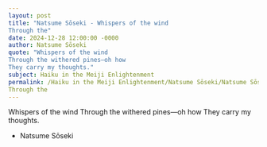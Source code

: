 ```yaml
---
layout: post
title: "Natsume Sōseki - Whispers of the wind
Through the"
date: 2024-12-28 12:00:00 -0000
author: Natsume Sōseki
quote: "Whispers of the wind
Through the withered pines—oh how
They carry my thoughts."
subject: Haiku in the Meiji Enlightenment
permalink: /Haiku in the Meiji Enlightenment/Natsume Sōseki/Natsume Sōseki - Whispers of the wind
Through the
---
```


Whispers of the wind
Through the withered pines—oh how
They carry my thoughts.

- Natsume Sōseki
